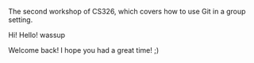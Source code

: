 
The second workshop of CS326, which covers how to use Git in a group setting.

Hi! Hello! wassup

Welcome back! I hope you had a great time! ;)

